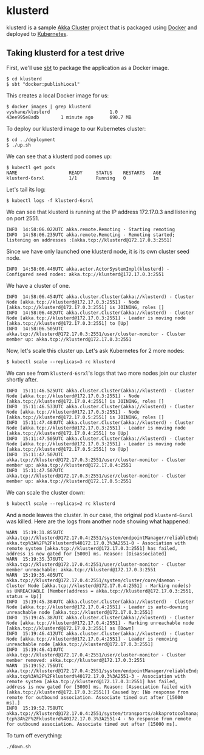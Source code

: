 # klusterd

klusterd is a sample [Akka Cluster](http://doc.akka.io/docs/akka/2.4.1/common/cluster.html) project that is packaged using [Docker](https://www.docker.com/what-docker) and deployed to [Kubernetes](http://kubernetes.io).

## Taking klusterd for a test drive

First, we'll use [sbt](http://www.scala-sbt.org) to package the application as a Docker image.

```text
$ cd klusterd
$ sbt "docker:publishLocal"
```

This creates a local Docker image for us:

```text
$ docker images | grep klusterd
vyshane/klusterd                      1.0                  43ee995e8adb        1 minute ago      690.7 MB
```

To deploy our klusterd image to our Kubernetes cluster:

```text
$ cd ../deployment
$ ./up.sh
```

We can see that a klusterd pod comes up:

```text
$ kubectl get pods
NAME                   READY     STATUS    RESTARTS   AGE
klusterd-6srxl         1/1       Running   0          1m
```

Let's tail its log:

```text
$ kubectl logs -f klusterd-6srxl
```

We can see that klusterd is running at the IP address 172.17.0.3 and listening on port 2551.

```text
INFO  14:58:06.022UTC akka.remote.Remoting - Starting remoting
INFO  14:58:06.235UTC akka.remote.Remoting - Remoting started; listening on addresses :[akka.tcp://klusterd@172.17.0.3:2551]
```

Since we have only launched one klusterd node, it is its own cluster seed node.

```text
INFO  14:58:06.446UTC akka.actor.ActorSystemImpl(klusterd) - Configured seed nodes: akka.tcp://klusterd@172.17.0.3:2551
```

We have a cluster of one.

```text
INFO  14:58:06.454UTC akka.cluster.Cluster(akka://klusterd) - Cluster Node [akka.tcp://klusterd@172.17.0.3:2551] - Node [akka.tcp://klusterd@172.17.0.3:2551] is JOINING, roles []
INFO  14:58:06.482UTC akka.cluster.Cluster(akka://klusterd) - Cluster Node [akka.tcp://klusterd@172.17.0.3:2551] - Leader is moving node [akka.tcp://klusterd@172.17.0.3:2551] to [Up]
INFO  14:58:06.505UTC akka.tcp://klusterd@172.17.0.3:2551/user/cluster-monitor - Cluster member up: akka.tcp://klusterd@172.17.0.3:2551
```

Now, let's scale this cluster up. Let's ask Kubernetes for 2 more nodes:

```text
$ kubectl scale --replicas=3 rc klusterd
```

We can see from `klusterd-6srxl`'s logs that two more nodes join our cluster shortly after.

```text
INFO  15:11:46.525UTC akka.cluster.Cluster(akka://klusterd) - Cluster Node [akka.tcp://klusterd@172.17.0.3:2551] - Node [akka.tcp://klusterd@172.17.0.4:2551] is JOINING, roles []
INFO  15:11:46.533UTC akka.cluster.Cluster(akka://klusterd) - Cluster Node [akka.tcp://klusterd@172.17.0.3:2551] - Node [akka.tcp://klusterd@172.17.0.5:2551] is JOINING, roles []
INFO  15:11:47.484UTC akka.cluster.Cluster(akka://klusterd) - Cluster Node [akka.tcp://klusterd@172.17.0.3:2551] - Leader is moving node [akka.tcp://klusterd@172.17.0.4:2551] to [Up]
INFO  15:11:47.505UTC akka.cluster.Cluster(akka://klusterd) - Cluster Node [akka.tcp://klusterd@172.17.0.3:2551] - Leader is moving node [akka.tcp://klusterd@172.17.0.5:2551] to [Up]
INFO  15:11:47.507UTC akka.tcp://klusterd@172.17.0.3:2551/user/cluster-monitor - Cluster member up: akka.tcp://klusterd@172.17.0.4:2551
INFO  15:11:47.507UTC akka.tcp://klusterd@172.17.0.3:2551/user/cluster-monitor - Cluster member up: akka.tcp://klusterd@172.17.0.5:2551
```

We can scale the cluster down:

```text
$ kubectl scale --replicas=2 rc klusterd
```

And a node leaves the cluster. In our case, the original pod `klusterd-6srxl` was killed. Here are the logs from another node showing what happened:

```text
WARN  15:19:31.855UTC akka.tcp://klusterd@172.17.0.4:2551/system/endpointManager/reliableEndpointWriter-akka.tcp%3A%2F%2Fklusterd%40172.17.0.3%3A2551-0 - Association with remote system [akka.tcp://klusterd@172.17.0.3:2551] has failed, address is now gated for [5000] ms. Reason: [Disassociated] 
WARN  15:19:35.376UTC akka.tcp://klusterd@172.17.0.4:2551/user/cluster-monitor - Cluster member unreachable: akka.tcp://klusterd@172.17.0.3:2551
WARN  15:19:35.405UTC akka.tcp://klusterd@172.17.0.4:2551/system/cluster/core/daemon - Cluster Node [akka.tcp://klusterd@172.17.0.4:2551] - Marking node(s) as UNREACHABLE [Member(address = akka.tcp://klusterd@172.17.0.3:2551, status = Up)]
INFO  15:19:45.384UTC akka.cluster.Cluster(akka://klusterd) - Cluster Node [akka.tcp://klusterd@172.17.0.4:2551] - Leader is auto-downing unreachable node [akka.tcp://klusterd@172.17.0.3:2551]
INFO  15:19:45.387UTC akka.cluster.Cluster(akka://klusterd) - Cluster Node [akka.tcp://klusterd@172.17.0.4:2551] - Marking unreachable node [akka.tcp://klusterd@172.17.0.3:2551] as [Down]
INFO  15:19:46.412UTC akka.cluster.Cluster(akka://klusterd) - Cluster Node [akka.tcp://klusterd@172.17.0.4:2551] - Leader is removing unreachable node [akka.tcp://klusterd@172.17.0.3:2551]
INFO  15:19:46.414UTC akka.tcp://klusterd@172.17.0.4:2551/user/cluster-monitor - Cluster member removed: akka.tcp://klusterd@172.17.0.3:2551
WARN  15:19:52.756UTC akka.tcp://klusterd@172.17.0.4:2551/system/endpointManager/reliableEndpointWriter-akka.tcp%3A%2F%2Fklusterd%40172.17.0.3%3A2551-3 - Association with remote system [akka.tcp://klusterd@172.17.0.3:2551] has failed, address is now gated for [5000] ms. Reason: [Association failed with [akka.tcp://klusterd@172.17.0.3:2551]] Caused by: [No response from remote for outbound association. Associate timed out after [15000 ms].]
INFO  15:19:52.758UTC akka.tcp://klusterd@172.17.0.4:2551/system/transports/akkaprotocolmanager.tcp0/akkaProtocol-tcp%3A%2F%2Fklusterd%40172.17.0.3%3A2551-4 - No response from remote for outbound association. Associate timed out after [15000 ms].
```

To turn off everything:

```text
./down.sh
```
